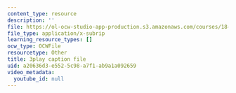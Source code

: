 ```yaml
---
content_type: resource
description: ''
file: https://ol-ocw-studio-app-production.s3.amazonaws.com/courses/18-06sc-linear-algebra-fall-2011/a20636d3e5525c98a7f1ab9a1a092659_srxexLishgY.vtt
file_type: application/x-subrip
learning_resource_types: []
ocw_type: OCWFile
resourcetype: Other
title: 3play caption file
uid: a20636d3-e552-5c98-a7f1-ab9a1a092659
video_metadata:
  youtube_id: null
---
```

